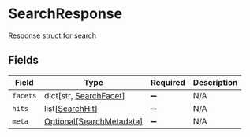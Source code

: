 # SearchResponse

Response struct for search


## Fields

| Field                                                             | Type                                                              | Required                                                          | Description                                                       |
| ----------------------------------------------------------------- | ----------------------------------------------------------------- | ----------------------------------------------------------------- | ----------------------------------------------------------------- |
| `facets`                                                          | dict[str, [SearchFacet](../../models/shared/searchfacet.md)]      | :heavy_minus_sign:                                                | N/A                                                               |
| `hits`                                                            | list[[SearchHit](../../models/shared/searchhit.md)]               | :heavy_minus_sign:                                                | N/A                                                               |
| `meta`                                                            | [Optional[SearchMetadata]](../../models/shared/searchmetadata.md) | :heavy_minus_sign:                                                | N/A                                                               |